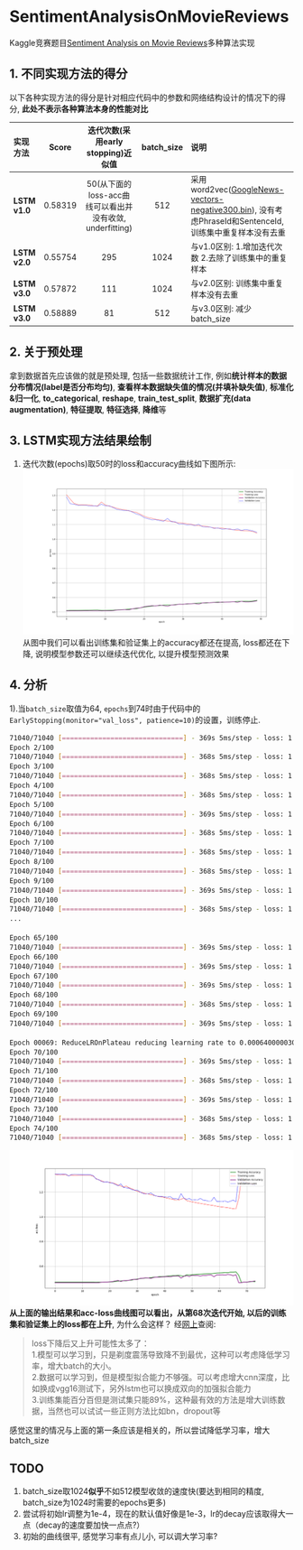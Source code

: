 # SentimentAnalysisOnMovieReviews
Kaggle竞赛题目[Sentiment Analysis on Movie Reviews](https://www.kaggle.com/c/sentiment-analysis-on-movie-reviews)多种算法实现

## 1. 不同实现方法的得分
以下各种实现方法的得分是针对相应代码中的参数和网络结构设计的情况下的得分, **此处不表示各种算法本身的性能对比**

| 实现方法 | Score | 迭代次数(采用early stopping)近似值 | batch_size | 说明 |
| :--- | :---: | :---: | :---: | :--- |
| **LSTM v1.0** | 0.58319 | 50(从下面的loss-acc曲线可以看出并没有收敛, underfitting) | 512 | 采用word2vec([GoogleNews-vectors-negative300.bin](https://github.com/3Top/word2vec-api)), 没有考虑PhraseId和SentenceId, 训练集中重复样本没有去重 |
| **LSTM v2.0** | 0.55754 | 295 | 1024 | 与v1.0区别: 1.增加迭代次数 2.去除了训练集中的重复样本 |
| **LSTM v3.0** | 0.57872 | 111 | 1024 | 与v2.0区别: 训练集中重复样本没有去重 |
| **LSTM v3.0** | 0.58889 | 81 | 512 | 与v3.0区别: 减少batch_size |

## 2. 关于预处理
拿到数据首先应该做的就是预处理, 包括一些数据统计工作, 例如**统计样本的数据分布情况(label是否分布均匀)**, **查看样本数据缺失值的情况(并填补缺失值)**, **标准化&归一化**, **to_categorical**, **reshape**, **train_test_split**, **数据扩充(data augmentation)**, **特征提取**, **特征选择**, **降维**等

## 3. LSTM实现方法结果绘制
1. 迭代次数(epochs)取50时的loss和accuracy曲线如下图所示:
 ![docs/images/[with_dup]ep50_bs512.png](docs/images/[with_dup]ep50_bs512.png)  
 从图中我们可以看出训练集和验证集上的accuracy都还在提高, loss都还在下降, 说明模型参数还可以继续迭代优化, 以提升模型预测效果

## 4. 分析
1).当`batch_size`取值为64, `epochs`到74时由于代码中的`EarlyStopping(monitor="val_loss", patience=10)`的设置，训练停止.  
```bash
71040/71040 [==============================] - 369s 5ms/step - loss: 1.3435 - acc: 0.4705 - val_loss: 1.3459 - val_acc: 0.4672
Epoch 2/100
71040/71040 [==============================] - 368s 5ms/step - loss: 1.3401 - acc: 0.4708 - val_loss: 1.3457 - val_acc: 0.4672
Epoch 3/100
71040/71040 [==============================] - 368s 5ms/step - loss: 1.3380 - acc: 0.4708 - val_loss: 1.3454 - val_acc: 0.4672
Epoch 4/100
71040/71040 [==============================] - 368s 5ms/step - loss: 1.3408 - acc: 0.4708 - val_loss: 1.3458 - val_acc: 0.4672
Epoch 5/100
71040/71040 [==============================] - 369s 5ms/step - loss: 1.3386 - acc: 0.4708 - val_loss: 1.3440 - val_acc: 0.4672
Epoch 6/100
71040/71040 [==============================] - 368s 5ms/step - loss: 1.3322 - acc: 0.4708 - val_loss: 1.3303 - val_acc: 0.4672
Epoch 7/100
71040/71040 [==============================] - 368s 5ms/step - loss: 1.3376 - acc: 0.4708 - val_loss: 1.3419 - val_acc: 0.4672
Epoch 8/100
71040/71040 [==============================] - 368s 5ms/step - loss: 1.3355 - acc: 0.4708 - val_loss: 1.3434 - val_acc: 0.4672
Epoch 9/100
71040/71040 [==============================] - 369s 5ms/step - loss: 1.3352 - acc: 0.4708 - val_loss: 1.3427 - val_acc: 0.4672
Epoch 10/100
71040/71040 [==============================] - 368s 5ms/step - loss: 1.3347 - acc: 0.4708 - val_loss: 1.3420 - val_acc: 0.4672
...

Epoch 65/100
71040/71040 [==============================] - 369s 5ms/step - loss: 1.0697 - acc: 0.5519 - val_loss: 1.1265 - val_acc: 0.5312
Epoch 66/100
71040/71040 [==============================] - 369s 5ms/step - loss: 1.0654 - acc: 0.5520 - val_loss: 1.1354 - val_acc: 0.5232
Epoch 67/100
71040/71040 [==============================] - 369s 5ms/step - loss: 1.0635 - acc: 0.5550 - val_loss: 1.1213 - val_acc: 0.5317
Epoch 68/100
71040/71040 [==============================] - 368s 5ms/step - loss: 1.1481 - acc: 0.5268 - val_loss: 1.3241 - val_acc: 0.4671
Epoch 69/100
71040/71040 [==============================] - 369s 5ms/step - loss: 1.3103 - acc: 0.4682 - val_loss: 1.2908 - val_acc: 0.4675

Epoch 00069: ReduceLROnPlateau reducing learning rate to 0.0006400000303983689.
Epoch 70/100
71040/71040 [==============================] - 369s 5ms/step - loss: 1.2890 - acc: 0.4721 - val_loss: 1.2796 - val_acc: 0.4723
Epoch 71/100
71040/71040 [==============================] - 368s 5ms/step - loss: 1.2810 - acc: 0.4715 - val_loss: 1.2718 - val_acc: 0.4702
Epoch 72/100
71040/71040 [==============================] - 369s 5ms/step - loss: 1.2718 - acc: 0.4742 - val_loss: 1.2661 - val_acc: 0.4765
Epoch 73/100
71040/71040 [==============================] - 368s 5ms/step - loss: 1.2643 - acc: 0.4767 - val_loss: 1.2596 - val_acc: 0.4770
Epoch 74/100
71040/71040 [==============================] - 368s 5ms/step - loss: 1.2616 - acc: 0.4751 - val_loss: 1.2549 - val_acc: 0.4803
```
![docs/images/[wo_dup]ep74_bs64.png](docs/images/[wo_dup]ep74_bs64.png)  
**从上面的输出结果和acc-loss曲线图可以看出，从第68次迭代开始, 以后的训练集和验证集上的loss都在上升**, 为什么会这样？
经[网上](https://www.zhihu.com/question/60565283/answer/177990842)查阅:
> loss下降后又上升可能性太多了：  
> 1.模型可以学习到，只是剃度震荡导致降不到最优，这种可以考虑降低学习率，增大batch的大小。  
> 2.数据可以学习到，但是模型拟合能力不够强。可以考虑增大cnn深度，比如换成vgg16测试下，另外lstm也可以换成双向的加强拟合能力  
> 3.训练集能百分百但是测试集只能89%，这种最有效的方法是增大训练数据，当然也可以试试一些正则方法比如bn，dropout等  

感觉这里的情况与上面的第一条应该是相关的，所以尝试降低学习率，增大batch_size


## TODO
1. batch_size取1024**似乎**不如512模型收敛的速度快(要达到相同的精度, batch_size为1024时需要的epochs更多)
2. 尝试将初始lr调整为1e-4，现在的默认值好像是1e-3，lr的decay应该取得大一点（decay的速度要加快一点点?）
3. 初始的曲线很平, 感觉学习率有点儿小, 可以调大学习率?

